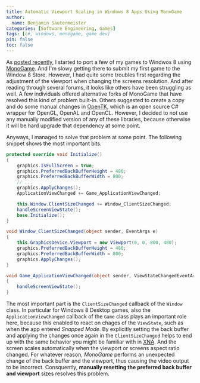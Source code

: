 ```yaml
---
title: Automatic Viewport Scaling in Windows 8 Apps Using MonoGame
author:
  name: Benjamin Sautermeister
categories: [Software Engineering, Games]
tags: [c#, windows, monogame, game dev]
pin: false
toc: false
---
```


As [posted recently](/posts/porting-games-using-mono-game-windows8), I started to port a few of my games to Windwos 8 using [MonoGame](https://www.monogame.net/).
And I'm slowy getting there to submit my first game to the Window 8 Store. However, I had quite some troubles first regarding
the adjustment of the viewport when changing the screens resolution. And after reading through several forums, it looks like
others have been struggling as well. A few individuals offered alternative forks of MonoGame that have resolved this kind
of problem built-in. Others suggested to create a copy and do some manual changes in [OpenTK](https://opentk.net/), which is an
open source C# wrapper for OpenGL, OpenAL and OpenCL. However, I decided to not use any manually modified version of any of these
libraries, because otherwise it will be hard upgrade that dependency at some point.

Anyways, I managed to solve that problem at some point. The following snippet shows the most important bits.

```csharp
protected override void Initialize()
{
    graphics.IsFullScreen = true;
    graphics.PreferredBackBufferHeight = 480;
    graphics.PreferredBackBufferWidth = 800;
    // ...
    graphics.ApplyChanges();
    ApplicationViewChanged += Game_ApplicationViewChanged;

    this.Window.ClientSizeChanged += Window_ClientSizeChanged;
    handleScreenViewState();
    base.Initialize();
}

void Window_ClientSizeChanged(object sender, EventArgs e)
{
    this.GraphicsDevice.Viewport = new Viewport(0, 0, 800, 480);
    graphics.PreferredBackBufferHeight = 480;
    graphics.PreferredBackBufferWidth = 800;
    graphics.ApplyChanges();
}

void Game_ApplicationViewChanged(object sender, ViewStateChangedEventArgs e)
{
    handleScreenViewState();
}
```

The most important part is the `ClientSizeChanged` callback of the `Window` class. In particular for Windows 8 Desktop games,
also the `ApplicationViewChanged` callback of the `Game` class plays an important role here, because this enabled to react
on chages of the `ViewState`, such as when the app entered _Snapped Mode_.
By explicitly setting the back buffer and applying the changes once again in the `ClientSizeChanged` helps to end up with
the same behavior you might be familiar with in [XNA](https://en.wikipedia.org/wiki/Microsoft_XNA). And the screen scales
automatically when the viewport or screens aspect ratio changed. For whatever reason, _MonoGame_ performs an unexpected change
of the back buffer and the viewport, thus causing the video output to be incorrect. Consquently, **manually resetting the
preferred back buffer and viewport** sizes resolves this problem.